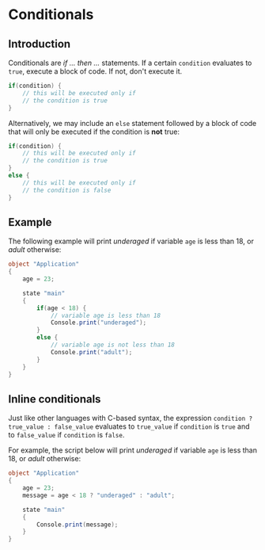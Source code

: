 Conditionals
============

Introduction
------------

Conditionals are *if ... then ...* statements. If a certain `condition` evaluates to `true`, execute a block of code. If not, don't execute it.

```cs
if(condition) {
    // this will be executed only if
    // the condition is true
}
```

Alternatively, we may include an `else` statement followed by a block of code that will only be executed if the condition is **not** true:

```cs
if(condition) {
    // this will be executed only if
    // the condition is true
}
else {
    // this will be executed only if
    // the condition is false
}
```

Example
-------

The following example will print *underaged* if variable `age` is less than 18, or *adult* otherwise:

```cs
object "Application"
{
    age = 23;

    state "main"
    {
        if(age < 18) {
            // variable age is less than 18
            Console.print("underaged");
        }
        else {
            // variable age is not less than 18
            Console.print("adult");
        }
    }
}
```


Inline conditionals
-------------------

Just like other languages with C-based syntax, the expression `condition ? true_value : false_value` evaluates to `true_value` if `condition` is `true` and to `false_value` if `condition` is `false`.

For example, the script below will print *underaged* if variable `age` is less than 18, or *adult* otherwise:

```cs
object "Application"
{
    age = 23;
    message = age < 18 ? "underaged" : "adult";

    state "main"
    {
        Console.print(message);
    }
}
```
